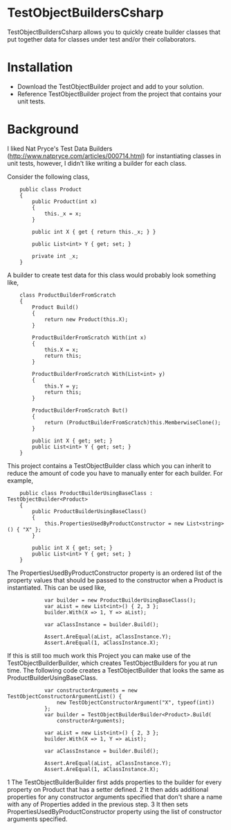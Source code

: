 TestObjectBuildersCsharp
========================
TestObjectBuildersCsharp allows you to quickly create builder 
classes that put together data for classes under test and/or their 
collaborators.

# Installation
* Download the TestObjectBuilder project and add to your solution.
* Reference TestObjectBuilder project from the project that contains your unit tests.

# Background
I liked Nat Pryce's Test Data Builders (http://www.natpryce.com/articles/000714.html) 
for instantiating classes in unit tests, however, I didn't like writing 
a builder for each class.

Consider the following class,
```
    public class Product
    {
        public Product(int x)
        {
            this._x = x;
        }

        public int X { get { return this._x; } }

        public List<int> Y { get; set; }

        private int _x;
    }
```
A builder to create test data for this class would probably look something like,
```
    class ProductBuilderFromScratch
    {
        Product Build()
        {
            return new Product(this.X);
        }

        ProductBuilderFromScratch With(int x)
        {
            this.X = x;
            return this;
        }

        ProductBuilderFromScratch With(List<int> y)
        {
            this.Y = y;
            return this;
        }

        ProductBuilderFromScratch But()
        {
            return (ProductBuilderFromScratch)this.MemberwiseClone();
        }

        public int X { get; set; }
        public List<int> Y { get; set; }
    }
```
This project contains a TestObjectBuilder class which you can inherit to 
reduce the amount of code you have to manually enter for each builder.
For example,
```
    public class ProductBuilderUsingBaseClass : TestObjectBuilder<Product>
    {
        public ProductBuilderUsingBaseClass()
        {
            this.PropertiesUsedByProductConstructor = new List<string>() { "X" };
        }

        public int X { get; set; }
        public List<int> Y { get; set; }
    }
```
The PropertiesUsedByProductConstructor property is an ordered list of the 
property values that should be passed to the constructor when a Product is
instantiated.  This can be used like,
```
            var builder = new ProductBuilderUsingBaseClass();
            var aList = new List<int>() { 2, 3 };
            builder.With(X => 1, Y => aList);

            var aClassInstance = builder.Build();

            Assert.AreEqual(aList, aClassInstance.Y);
            Assert.AreEqual(1, aClassInstance.X);
```

If this is still too much work this Project you can make use of the 
TestObjectBuilderBuilder, which creates TestObjectBuilders for you
at run time.  The following code creates a TestObjectBuilder that 
looks the same as ProductBuilderUsingBaseClass.
```
            var constructorArguments = new TestObjectConstructorArgumentList() {
                new TestObjectConstructorArgument("X", typeof(int))
            };
            var builder = TestObjectBuilderBuilder<Product>.Build(
                constructorArguments);

            var aList = new List<int>() { 2, 3 };
            builder.With(X => 1, Y => aList);
            
            var aClassInstance = builder.Build();
            
            Assert.AreEqual(aList, aClassInstance.Y);
            Assert.AreEqual(1, aClassInstance.X);
```
1 The TestObjectBuilderBuilder first adds properties to the builder for every 
property on Product that has a setter defined.
2 It then adds additional properties for any constructor arguments specified
that don't share a name with any of Properties added in the previous step.
3 It then sets PropertiesUsedByProductConstructor property using the list of
constructor arguments specified.





